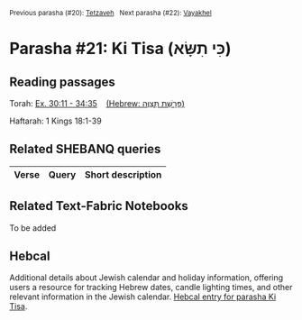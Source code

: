 <sup>Previous parasha (#20): <a href="../20%20-%20Tetzaveh/README.md#start">Tetzaveh</a> &nbsp;&nbsp;Next parasha (#22): <a href="../22%20-%Vayakhel/README.md#start">Vayakhel</a></sup>

# Parasha #21: Ki Tisa (כִּי תִשָּׂא)

## Reading passages

Torah: [Ex. 30:11 - 34:35](https://www.stepbible.org/?q=version=NASB2020|reference=Ex.34:35-34:35&options=HNVUG) &nbsp;&nbsp; [(Hebrew: פָּרָשַׁת תְּצַוֶּה)](https://tikkun.io/#/p/tetzaveh)<br>

Haftarah: 
1 Kings 18:1-39


## Related SHEBANQ queries

Verse | Query | Short description
--- | --- | --- 


## Related Text-Fabric Notebooks

To be added

## Hebcal

Additional details about Jewish calendar and holiday information, offering users a resource for tracking Hebrew dates, candle lighting times, and other relevant information in the Jewish calendar. [Hebcal entry for parasha Ki Tisa](https://www.hebcal.com/sedrot/ki-tisa).
